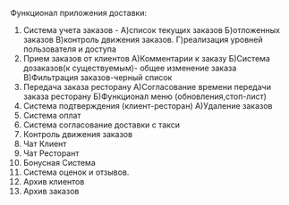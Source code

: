 Функционал приложения доставки:
1. Система учета заказов - 
    А)список текущих заказов
    Б)отложенных заказов
    В)контроль движения заказов.
    Г)реализация уровней пользователя и доступа
2. Прием заказов от клиентов
    А)Комментарии к заказу
    Б)Система дозаказов(к существуемым)- общее изменение заказа
    В)Фильтрация заказов-черный список
3. Передача заказа ресторану
    А)Согласование времени передачи заказа ресторану
    Б)Функционал меню (обновления,стоп-лист)
4. Система подтверждения (клиент-ресторан)
    А)Удаление заказов
5. Система оплат
5. Система согласование доставки с такси
6. Контроль движения заказов
7. Чат Клиент
8. Чат Ресторант
9. Бонусная Система
10. Система оценок и отзывов.
10. Архив клиентов
11. Архив заказов

